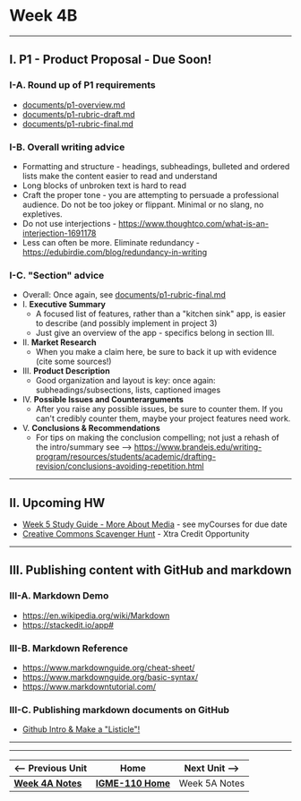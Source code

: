 # Week 4B 

---

## I. P1 - Product Proposal - Due Soon!
### I-A. Round up of P1 requirements
- [documents/p1-overview.md](../documents/p1-overview.md)
- [documents/p1-rubric-draft.md](../documents/p1-rubric-draft.md)
- [documents/p1-rubric-final.md](../documents/p1-rubric-final.md)

### I-B.  Overall writing advice
- Formatting and structure - headings, subheadings, bulleted and ordered lists make the content easier to read and understand
- Long blocks of unbroken text is hard to read
- Craft the proper tone - you are attempting to persuade a professional audience. Do not be too jokey or flippant. Minimal or no slang, no expletives.
- Do not use interjections - https://www.thoughtco.com/what-is-an-interjection-1691178
- Less can often be more. Eliminate redundancy - https://edubirdie.com/blog/redundancy-in-writing

### I-C. "Section" advice

- Overall: Once again, see [documents/p1-rubric-final.md](../documents/p1-rubric-final.md)
- I. **Executive Summary**
  - A focused list of features, rather than a "kitchen sink" app, is easier to describe (and possibly implement in project 3)
  - Just give an overview of the app -  specifics belong in section III.
- II. **Market Research**
  - When you make a claim here, be sure to back it up with evidence (cite some sources!)
- III. **Product Description**
  - Good organization and layout is key: once again: subheadings/subsections, lists, captioned images
- IV. **Possible Issues and Counterarguments**
  - After you raise any possible issues, be sure to counter them. If you can't credibly counter them, maybe your project features need work.
- V. **Conclusions & Recommendations**
  - For tips on making the conclusion compelling; not just a rehash of the intro/summary see --> https://www.brandeis.edu/writing-program/resources/students/academic/drafting-revision/conclusions-avoiding-repetition.html

---

## II. Upcoming HW

- [Week 5 Study Guide - More About Media](https://docs.google.com/document/d/1tOWF5bkUcpgSNVwjfjuHR47QUroePsl4RDsGdylowiM/copy) - see myCourses for due date
- [Creative Commons Scavenger Hunt](https://docs.google.com/document/d/1ZY9rR69pGSIjqzIlgDlfxCex-GKrC41Eim3vPXDAM_A/edit?usp=sharing) - Xtra Credit Opportunity

---

## III. Publishing content with GitHub and markdown

### III-A. Markdown Demo
- https://en.wikipedia.org/wiki/Markdown
- https://stackedit.io/app#

### III-B. Markdown Reference
- https://www.markdownguide.org/cheat-sheet/
- https://www.markdownguide.org/basic-syntax/
- https://www.markdowntutorial.com/

### III-C. Publishing markdown documents on GitHub
- [Github Intro & Make a "Listicle"!](../exercises/github-intro.md)

---
---

| <-- Previous Unit | Home | Next Unit -->
| --- | --- | --- 
|   [**Week 4A Notes**](4A.md)  |  [**IGME-110 Home**](../) | Week 5A Notes
